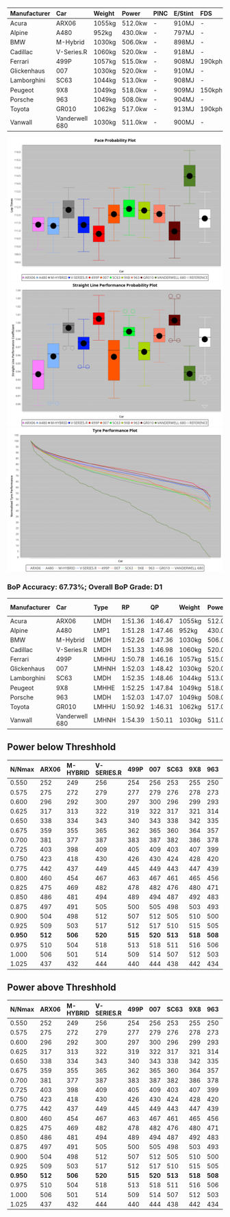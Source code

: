 | Manufacturer | Car            | Weight | Power   | PINC    | E/Stint | FDS     |
|:-|:-|:-|:-|:-|:-|:-|
| Acura        | ARX06          | 1055kg | 512.0kw |    -    | 910MJ   |    -    |
| Alpine       | A480           | 952kg  | 430.0kw |    -    | 797MJ   |    -    |
| BMW          | M-Hybrid       | 1030kg | 506.0kw |    -    | 898MJ   |    -    |
| Cadillac     | V-Series.R     | 1060kg | 520.0kw |    -    | 918MJ   |    -    |
| Ferrari      | 499P           | 1057kg | 515.0kw |    -    | 908MJ   | 190kph  |
| Glickenhaus  | 007            | 1030kg | 520.0kw |    -    | 910MJ   |    -    |
| Lamborghini  | SC63           | 1044kg | 513.0kw |    -    | 908MJ   |    -    |
| Peugeot      | 9X8            | 1049kg | 518.0kw |    -    | 909MJ   | 150kph  |
| Porsche      | 963            | 1049kg | 508.0kw |    -    | 904MJ   |    -    |
| Toyota       | GR010          | 1062kg | 517.0kw |    -    | 913MJ   | 190kph  |
| Vanwall      | Vanderwell 680 | 1030kg | 511.0kw |    -    | 900MJ   |    -    |

![PACECHART](./IMG/OFFICIAL.png)
![STRAIGHTLINEPERFORMANCECHART](./IMG/OFFICIAL_sp.png)
![TYREPERFORMANCECHART](./IMG/OFFICIAL_tw.png)

### BoP Accuracy: 67.73%; Overall BoP Grade: D1
| Manufacturer | Car            | Type  | RP      | QP      | Weight | Power¹  | Threshhold | PINC    | Power²   | E/Stint | AVG Vmax  | FDS     | RDLC | L/Stint | BOP-Grade | Model Accuracy | Model Points | Match%  | SimDiff |
|:-|:-|:-|:-|:-|:-|:-|:-|:-|:-|:-|:-|:-|:-|:-|:-|:-|:-|:-|:-|
| Acura        | ARX06          | LMDH  | 1:51.36 | 1:46.47 | 1055kg | 512.0kw | 0.0kph     |    -    | 512.00kw |  910MJ  | 280.84kph |    -    | 1.02 | 29      | -D2       | 100.00%        | 996          | 61.92%  | ±0.38s  |
| Alpine       | A480           | LMP1  | 1:51.28 | 1:47.46 |  952kg | 430.0kw | 0.0kph     |    -    | 430.00kw |  797MJ  | 281.52kph |    -    | 0.97 | 27      | -D1       | 100.00%        | 1173         | 69.64%  | ±0.75s  |
| BMW          | M-Hybrid       | LMDH  | 1:52.26 | 1:47.36 | 1030kg | 506.0kw | 0.0kph     |    -    | 506.00kw |  898MJ  | 289.74kph |    -    | 1.03 | 29      | +B2       | 100.00%        | 1826         | 82.05%  | ±1.13s  |
| Cadillac     | V-Series.R     | LMDH  | 1:51.33 | 1:46.98 | 1060kg | 520.0kw | 0.0kph     |    -    | 520.00kw |  918MJ  | 286.95kph |    -    | 1.00 | 29      | -C1       | 99.00%         | 3184         | 76.39%  | ±0.38s  |
| Ferrari      | 499P           | LMHHU | 1:50.78 | 1:46.16 | 1057kg | 515.0kw | 210.0kph   |    -    | 515.00kw |  908MJ  | 291.01kph | 190kph  | 1.03 | 29      | -E2       | 98.07%         | 3550         | 50.58%  | ±1.26s  |
| Glickenhaus  | 007            | LMHNH | 1:52.03 | 1:48.42 | 1030kg | 520.0kw | 210.0kph   |    -    | 520.00kw |  910MJ  | 286.07kph |    -    | 0.96 | 29      | +B1       | 94.48%         | 2311         | 87.71%  | ±0.75s  |
| Lamborghini  | SC63           | LMDH  | 1:52.35 | 1:48.46 | 1044kg | 513.0kw | 0.0kph     |    -    | 513.00kw |  908MJ  | 288.89kph |    -    | 1.04 | 29      | +C1       | 100.00%        | 529          | 75.12%  | ±0.57s  |
| Peugeot      | 9X8            | LMHHE | 1:52.25 | 1:47.84 | 1049kg | 518.0kw | 210.0kph   |    -    | 518.00kw |  909MJ  | 285.74kph | 150kph  | 1.02 | 29      | +B1       | 99.52%         | 4561         | 89.60%  | ±0.24s  |
| Porsche      | 963            | LMDH  | 1:52.03 | 1:47.07 | 1049kg | 508.0kw | 0.0kph     |    -    | 508.00kw |  904MJ  | 287.69kph |    -    | 1.01 | 29      | ~A1       | 99.96%         | 10176        | 100.00% | ±0.63s  |
| Toyota       | GR010          | LMHHU | 1:50.92 | 1:46.31 | 1062kg | 517.0kw | 210.0kph   |    -    | 517.00kw |  913MJ  | 290.48kph | 190kph  | 1.02 | 29      | -E1       | 99.95%         | 5509         | 56.46%  | ±0.58s  |
| Vanwall      | Vanderwell 680 | LMHNH | 1:54.39 | 1:50.11 | 1030kg | 511.0kw | 210.0kph   |    -    | 511.00kw |  900MJ  | 282.03kph |    -    | 1.01 | 29      | +Ω2       | 99.23%         | 387          | -4.48%  | ±0.72s  |

## Power below Threshhold
| N/Nmax    | ARX06   | M-HYBRID | V-SERIES.R | 499P    | 007     | SC63    | 9X8     | 963     | GR010   | VANDERWELL 680 | ​     | RPM      | A480    |
|:-|:-|:-|:-|:-|:-|:-|:-|:-|:-|:-|:-|:-|:-|
|  0.550    |  252    |  249     |  256       |  254    |  256    |  253    |  255    |  250    |  255    |  252           |  ​    |   --     |   -     |
|  0.575    |  275    |  272     |  279       |  277    |  279    |  276    |  278    |  273    |  278    |  275           |  ​    |   --     |   -     |
|  0.600    |  296    |  292     |  300       |  297    |  300    |  296    |  299    |  293    |  298    |  295           |  ​    |   --     |   -     |
|  0.625    |  317    |  313     |  322       |  319    |  322    |  317    |  321    |  314    |  320    |  316           |  ​    |   --     |   -     |
|  0.650    |  338    |  334     |  343       |  340    |  343    |  338    |  342    |  335    |  341    |  337           |  ​    |   --     |   -     |
|  0.675    |  359    |  355     |  365       |  362    |  365    |  360    |  364    |  357    |  363    |  359           |  ​    |   --     |   -     |
|  0.700    |  381    |  377     |  387       |  383    |  387    |  382    |  386    |  378    |  385    |  380           |  ​    |   --     |   -     |
|  0.725    |  403    |  398     |  409       |  405    |  409    |  403    |  407    |  399    |  407    |  402           |  ​    |   --     |   -     |
|  0.750    |  423    |  418     |  430       |  426    |  430    |  424    |  428    |  420    |  427    |  422           |  ​    |   --     |   -     |
|  0.775    |  442    |  437     |  449       |  445    |  449    |  443    |  447    |  439    |  446    |  441           |  ​    |  5000    |  252    |
|  0.800    |  460    |  454     |  467       |  463    |  467    |  461    |  465    |  456    |  464    |  459           |  ​    |  5500    |  298    |
|  0.825    |  475    |  469     |  482       |  478    |  482    |  476    |  480    |  471    |  479    |  474           |  ​    |  6000    |  333    |
|  0.850    |  486    |  481     |  494       |  489    |  494    |  487    |  492    |  483    |  491    |  485           |  ​    |  6500    |  376    |
|  0.875    |  497    |  491     |  505       |  500    |  505    |  498    |  503    |  493    |  502    |  496           |  ​    |  7000    |  420    |
|  0.900    |  504    |  498     |  512       |  507    |  512    |  505    |  510    |  500    |  509    |  503           |  ​    |  7500    |  431    |
|  0.925    |  509    |  503     |  517       |  512    |  517    |  510    |  515    |  505    |  514    |  508           |  ​    |  8000    |  427    |
| **0.950** | **512** | **506**  | **520**    | **515** | **520** | **513** | **518** | **508** | **517** | **511**        | **​** | **8500** | **430** |
|  0.975    |  510    |  504     |  518       |  513    |  518    |  511    |  516    |  506    |  515    |  509           |  ​    |  9000    |  215    |
|  1.000    |  506    |  501     |  514       |  509    |  514    |  507    |  512    |  503    |  511    |  505           |  ​    |   --     |   -     |
|  1.025    |  437    |  432     |  444       |  440    |  444    |  438    |  442    |  434    |  441    |  436           |  ​    |   --     |   -     |

## Power above Threshhold
| N/Nmax    | ARX06   | M-HYBRID | V-SERIES.R | 499P    | 007     | SC63    | 9X8     | 963     | GR010   | VANDERWELL 680 | ​     | RPM      | A480    |
|:-|:-|:-|:-|:-|:-|:-|:-|:-|:-|:-|:-|:-|:-|
|  0.550    |  252    |  249     |  256       |  254    |  256    |  253    |  255    |  250    |  255    |  252           |  ​    |   --     |   -     |
|  0.575    |  275    |  272     |  279       |  277    |  279    |  276    |  278    |  273    |  278    |  275           |  ​    |   --     |   -     |
|  0.600    |  296    |  292     |  300       |  297    |  300    |  296    |  299    |  293    |  298    |  295           |  ​    |   --     |   -     |
|  0.625    |  317    |  313     |  322       |  319    |  322    |  317    |  321    |  314    |  320    |  316           |  ​    |   --     |   -     |
|  0.650    |  338    |  334     |  343       |  340    |  343    |  338    |  342    |  335    |  341    |  337           |  ​    |   --     |   -     |
|  0.675    |  359    |  355     |  365       |  362    |  365    |  360    |  364    |  357    |  363    |  359           |  ​    |   --     |   -     |
|  0.700    |  381    |  377     |  387       |  383    |  387    |  382    |  386    |  378    |  385    |  380           |  ​    |   --     |   -     |
|  0.725    |  403    |  398     |  409       |  405    |  409    |  403    |  407    |  399    |  407    |  402           |  ​    |   --     |   -     |
|  0.750    |  423    |  418     |  430       |  426    |  430    |  424    |  428    |  420    |  427    |  422           |  ​    |   --     |   -     |
|  0.775    |  442    |  437     |  449       |  445    |  449    |  443    |  447    |  439    |  446    |  441           |  ​    |  5000    |  252    |
|  0.800    |  460    |  454     |  467       |  463    |  467    |  461    |  465    |  456    |  464    |  459           |  ​    |  5500    |  298    |
|  0.825    |  475    |  469     |  482       |  478    |  482    |  476    |  480    |  471    |  479    |  474           |  ​    |  6000    |  333    |
|  0.850    |  486    |  481     |  494       |  489    |  494    |  487    |  492    |  483    |  491    |  485           |  ​    |  6500    |  376    |
|  0.875    |  497    |  491     |  505       |  500    |  505    |  498    |  503    |  493    |  502    |  496           |  ​    |  7000    |  420    |
|  0.900    |  504    |  498     |  512       |  507    |  512    |  505    |  510    |  500    |  509    |  503           |  ​    |  7500    |  431    |
|  0.925    |  509    |  503     |  517       |  512    |  517    |  510    |  515    |  505    |  514    |  508           |  ​    |  8000    |  427    |
| **0.950** | **512** | **506**  | **520**    | **515** | **520** | **513** | **518** | **508** | **517** | **511**        | **​** | **8500** | **430** |
|  0.975    |  510    |  504     |  518       |  513    |  518    |  511    |  516    |  506    |  515    |  509           |  ​    |  9000    |  215    |
|  1.000    |  506    |  501     |  514       |  509    |  514    |  507    |  512    |  503    |  511    |  505           |  ​    |   --     |   -     |
|  1.025    |  437    |  432     |  444       |  440    |  444    |  438    |  442    |  434    |  441    |  436           |  ​    |   --     |   -     |
